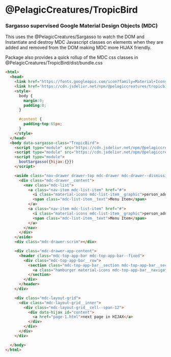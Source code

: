 # @PelagicCreatures/TropicBird

### Sargasso supervised Google Material Design Objects (MDC)

This uses the @PelagicCreatures/Sargasso to watch the DOM and Instantiate and destroy MDC Javascript classes on elements when they are added and removed from the DOM making MDC more HIJAX friendly.

Package also provides a quick rollup of the MDC css classes in @PelagicCreatures/TropicBird/dist/bundle.css

```html
<html>
  <head>
    <link href="https://fonts.googleapis.com/icon?family=Material+Icons" rel="stylesheet">
    <link href='https://cdn.jsdelivr.net/npm/@pelagiccreatures/tropicbird/dist/bundle.css' rel='stylesheet'>
    <style>
      body {
        margin:0;
        padding:0;
      }

      #content {
        padding-top:65px;
      }
    </style>
  </head>
  <body data-sargasso-class="TropicBird">
    <script type="module" src="https://cdn.jsdelivr.net/npm/@pelagiccreatures/sargasso@0.6.1/dist/sargasso.es.js"></script>
    <script type="module" src="https://cdn.jsdelivr.net/npm/@pelagiccreatures/tropicbird/dist/tropicbird.es.js"></script>
    <script type="module">
      bootSargasso({hijax:{}})
    </script>

    <aside class="nav-drawer drawer-top mdc-drawer mdc-drawer--dismissible">
      <div class="mdc-drawer__content">
        <nav class="mdc-list">
          <a class="nav-item mdc-list-item" href="#">
            <i class="material-icons mdc-list-item__graphic">person_add</i>
            <span class="mdc-list-item__text">Menu Item</span>
          </a>
          <a class="nav-item mdc-list-item" href="#">
            <i class="material-icons mdc-list-item__graphic">person_add</i>
            <span class="mdc-list-item__text">Menu Item</span>
          </a>
        </nav>
      </div>
    </aside>
    <div class="mdc-drawer-scrim"></div>

    <div class="mdc-drawer-app-content">
      <header class="mdc-top-app-bar mdc-top-app-bar--fixed">
        <div class="mdc-top-app-bar__row">
          <section class="mdc-top-app-bar__section mdc-top-app-bar__section--align-start">
            <a class="hamburger material-icons mdc-top-app-bar__navigation-icon" href="#">menu</a>
          </section>
        </div>
      </header>
    </div>

    <div class="mdc-layout-grid">
      <div class="mdc-layout-grid__inner">
        <div class="mdc-layout-grid__cell--span-12">
          <div data-hijax id="content">
            <a href="page-1.html">next page in HIJAX</a>
          </div>
        </div>
      </div>
    </div>

  </body>
</html>
```
